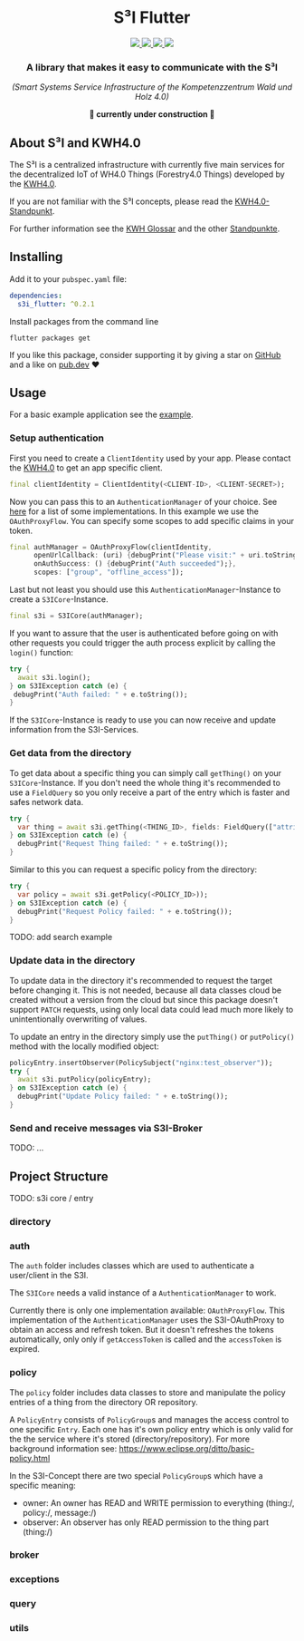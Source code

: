 <p align="center">
  <h1 align="center">S³I Flutter</h1>
</p>

<p align="center">
  <a href="https://github.com/LukasPoque/s3i_flutter/actions">
    <img src="https://img.shields.io/github/workflow/status/LukasPoque/s3i_flutter/Test%20Project?style=for-the-badge&label=tests&labelColor=333940&logo=github">
  </a>
  <a href="https://github.com/LukasPoque/s3i_flutter/issues">
    <img src="https://img.shields.io/github/issues/LukasPoque/s3i_flutter?style=for-the-badge&labelColor=333940&logo=AdGuard">
  </a>
  <a href="https://github.com/LukasPoque/s3i_flutter/blob/master/LICENSE">
    <img src="https://img.shields.io/github/license/LukasPoque/s3i_flutter?style=for-the-badge&color=%23007A88&labelColor=333940&logo=apache">
  </a>
  <a href="https://flutter.dev">
    <img src="https://img.shields.io/badge/made%20with-Flutter-51c3f8.svg?style=for-the-badge&labelColor=333940&logo=dart">
  </a>
</p>

<h3 align="center">A library that makes it easy to communicate with the S³I</h3>
<p align="center">
  <i>(Smart Systems Service Infrastructure of the Kompetenzzentrum Wald und Holz 4.0)</i>
</p>

<p align="center">
  <b>🚧 currently under construction 🚧</b>
</p>


## About S³I and KWH4.0

The S³I is a centralized infrastructure with currently five main services for the decentralized IoT of WH4.0 Things (Forestry4.0 Things) developed by the [KWH4.0](https://www.kwh40.de/).

If you are not familiar with the S³I concepts, please read the 
[KWH4.0-Standpunkt](https://www.kwh40.de/wp-content/uploads/2020/04/KWH40-Standpunkt-S3I-v2.0.pdf).

For further information see the [KWH Glossar](https://www.kwh40.de/glossar/) and the other [Standpunkte](https://www.kwh40.de/veroffentlichungen/).

## Installing

Add it to your `pubspec.yaml` file:
```yaml
dependencies:
  s3i_flutter: ^0.2.1
```
Install packages from the command line
```
flutter packages get
```

If you like this package, consider supporting it by giving a star on [GitHub](https://github.com/LukasPoque/s3i_flutter) and 
a like on [pub.dev](https://pub.dev/packages/s3i_flutter) :heart:

## Usage

For a basic example application see the [example](https://github.com/LukasPoque/s3i_flutter/tree/master/example).

### Setup authentication

First you need to create a `ClientIdentity` used by your app. Please contact the [KWH4.0](https://www.kwh40.de/kontakt/) to get an app specific client.
```dart
final clientIdentity = ClientIdentity(<CLIENT-ID>, <CLIENT-SECRET>);
```

Now you can pass this to an `AuthenticationManager` of your choice. 
See [here](https://github.com/LukasPoque/s3i_flutter#auth) for a list of some implementations.
In this example we use the `OAuthProxyFlow`. You can specify some scopes to add specific claims in your token.
```dart
final authManager = OAuthProxyFlow(clientIdentity,
      openUrlCallback: (uri) {debugPrint("Please visit:" + uri.toString());}, 
      onAuthSuccess: () {debugPrint("Auth succeeded");},
      scopes: ["group", "offline_access"]);
```

Last but not least you should use this `AuthenticationManager`-Instance to create a `S3ICore`-Instance.
```dart
final s3i = S3ICore(authManager);
```

If you want to assure that the user is authenticated before going on with other requests 
you could trigger the auth process explicit by calling the `login()` function:
````dart
try {
  await s3i.login();
} on S3IException catch (e) {
 debugPrint("Auth failed: " + e.toString());
}
````

If the `S3ICore`-Instance is ready to use you can now receive and update information from the S3I-Services. 

### Get data from the directory

To get data about a specific thing you can simply call `getThing()` on your `S3ICore`-Instance. 
If you don't need the whole thing it's recommended to use a `FieldQuery` so you only receive a part of the entry 
which is faster and safes network data.
```dart
try {
  var thing = await s3i.getThing(<THING_ID>, fields: FieldQuery(["attributes/ownedBy"]));
} on S3IException catch (e) {
  debugPrint("Request Thing failed: " + e.toString());
}
```

Similar to this you can request a specific policy from the directory:
```dart
try {
  var policy = await s3i.getPolicy(<POLICY_ID>));
} on S3IException catch (e) {
  debugPrint("Request Policy failed: " + e.toString());
}
```

TODO: add search example

### Update data in the directory

To update data in the directory it's recommended to request the target before changing it. 
This is not needed, because all data classes cloud be created without a version from the cloud but since this package doesn't support `PATCH` requests,
using only local data could lead  much more likely to unintentionally overwriting of values.

To update an entry in the directory simply use the `putThing()` or `putPolicy()` method with the locally modified object:
```dart
policyEntry.insertObserver(PolicySubject("nginx:test_observer"));
try {
  await s3i.putPolicy(policyEntry);
} on S3IException catch (e) {
  debugPrint("Update Policy failed: " + e.toString());
}
```

### Send and receive messages via S3I-Broker

TODO: ...

## Project Structure

TODO: s3i core / entry

### directory

### auth

The `auth` folder includes classes which are used to authenticate a user/client in the S3I.

The `S3ICore` needs a valid instance of a `AuthenticationManager` to work.

Currently there is only one implementation available: `OAuthProxyFlow`.
This implementation of the `AuthenticationManager` uses the S3I-OAuthProxy to obtain an access and refresh token.
But it doesn't refreshes the tokens automatically, only only if `getAccessToken` is called and the `accessToken` is expired.

### policy

The `policy` folder includes data classes to store and manipulate the policy entries of a thing from the directory OR repository.

A `PolicyEntry` consists of `PolicyGroup`s and manages the access control to one specific `Entry`.
Each one has it's own policy entry which is only valid for the the service where it's stored (directory/repository).
For more background information see: https://www.eclipse.org/ditto/basic-policy.html

In the S3I-Concept there are two special `PolicyGroup`s which have a specific meaning:
- owner: An owner has READ and WRITE permission to everything (thing:/, policy:/, message:/)
- observer: An observer has only READ permission to the thing part (thing:/)

### broker

### exceptions

### query

### utils

